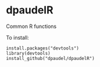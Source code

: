 # dpaudelR
Common R functions

To install:

```
install.packages("devtools")
library(devtools)
install_github("dpaudel/dpaudelR") 
```
